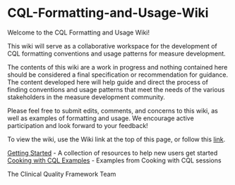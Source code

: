 # CQL-Formatting-and-Usage-Wiki

Welcome to the CQL Formatting and Usage Wiki!

This wiki will serve as a collaborative workspace for the development of CQL formatting conventions and usage patterns for measure development.

The contents of this wiki are a work in progress and nothing contained here should be considered a final specification or recommendation for guidance. The content developed here will help guide and direct the process of finding conventions and usage patterns that meet the needs of the various stakeholders in the measure development community.

Please feel free to submit edits, comments, and concerns to this wiki, as well as examples of formatting and usage. We encourage active participation and look forward to your feedback!

To view the wiki, use the Wiki link at the top of this page, or follow this [link](https://github.com/esacinc/CQL-Formatting-and-Usage-Wiki/wiki).

[Getting Started](https://github.com/cqframework/CQL-Formatting-and-Usage-Wiki/wiki/Getting-Started) - A collection of resources to help new users get started
[Cooking with CQL Examples](https://github.com/cqframework/CQL-Formatting-and-Usage-Wiki/wiki/Cooking-with-CQL-Examples) - Examples from Cooking with CQL sessions

The Clinical Quality Framework Team
